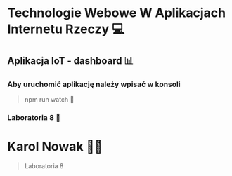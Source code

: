 # Technologie Webowe W Aplikacjach Internetu Rzeczy :computer:
## Aplikacja IoT - dashboard :bar_chart:

### Aby uruchomić aplikację należy wpisać w konsoli
> npm run watch :rocket:

### Laboratoria 8 :microscope:

# Karol Nowak :man_technologist:

> Laboratoria 8
